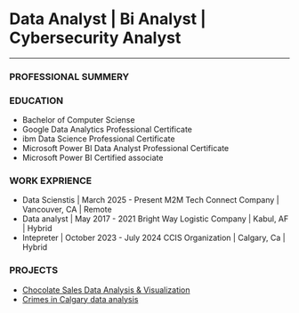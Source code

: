 # Data Analyst | Bi Analyst | Cybersecurity Analyst
------------------------------------------------
### PROFESSIONAL SUMMERY
### EDUCATION
+ Bachelor of Computer Sciense
+ Google Data Analytics Professional Certificate
+ ibm Data Science Professional Certificate
+ Microsoft Power BI Data Analyst Professional Certificate
+ Microsoft Power BI Certified associate


###   WORK EXPRIENCE
+  Data Scienstis | March 2025 - Present
M2M Tech Connect Company | Vancouver, CA | Remote 
+ Data analyst | May 2017 - 2021
Bright Way Logistic Company | Kabul, AF | Hybrid
+ Intepreter | October 2023 - July 2024
CCIS Organization | Calgary, Ca | Hybrid


### PROJECTS
+ <a href= "https://github.com/eemalzazaii/Chocolate-sales-analysis">Chocolate Sales Data Analysis & Visualization</a>
+ <a href= "https://github.com/eemalzazaii/Calgary_Crimes_Data_analysis_Excel">Crimes in Calgary data analysis</a>

